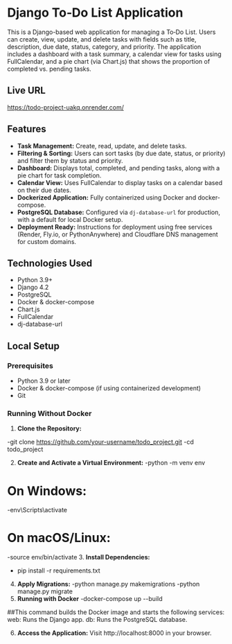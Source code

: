 # Django To‑Do List Application

This is a Django-based web application for managing a To‑Do List. Users can create, view, update, and delete tasks with fields such as title, description, due date, status, category, and priority. The application includes a dashboard with a task summary, a calendar view for tasks using FullCalendar, and a pie chart (via Chart.js) that shows the proportion of completed vs. pending tasks.
## Live URL

https://todo-project-uakq.onrender.com/

## Features

- **Task Management:** Create, read, update, and delete tasks.
- **Filtering & Sorting:** Users can sort tasks (by due date, status, or priority) and filter them by status and priority.
- **Dashboard:** Displays total, completed, and pending tasks, along with a pie chart for task completion.
- **Calendar View:** Uses FullCalendar to display tasks on a calendar based on their due dates.
- **Dockerized Application:** Fully containerized using Docker and docker-compose.
- **PostgreSQL Database:** Configured via `dj-database-url` for production, with a default for local Docker setup.
- **Deployment Ready:** Instructions for deployment using free services (Render, Fly.io, or PythonAnywhere) and Cloudflare DNS management for custom domains.

## Technologies Used

- Python 3.9+
- Django 4.2
- PostgreSQL
- Docker & docker-compose
- Chart.js
- FullCalendar
- dj-database-url

## Local Setup

### Prerequisites

- Python 3.9 or later
- Docker & docker-compose (if using containerized development)
- Git

### Running Without Docker

1. **Clone the Repository:**

-git clone https://github.com/your-username/todo_project.git
-cd todo_project

2. **Create and Activate a Virtual Environment:**
-python -m venv env
# On Windows:
-env\Scripts\activate
# On macOS/Linux:
-source env/bin/activate
3. **Install Dependencies:**
- pip install -r requirements.txt
4. **Apply Migrations:**
-python manage.py makemigrations
-python manage.py migrate
5. **Running with Docker**
-docker-compose up --build

##This command builds the Docker image and starts the following services:
web: Runs the Django app.
db: Runs the PostgreSQL database.

6. **Access the Application:**
Visit http://localhost:8000 in your browser.
